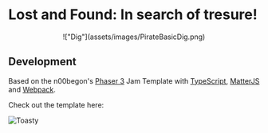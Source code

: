 # Lost and Found: In search of tresure!

<div align="center">
!["Dig"](assets/images/PirateBasicDig.png)
</div>





## Development

Based on the n00begon's [Phaser 3](https://phaser.io/) Jam Template with [TypeScript](https://www.typescriptlang.org/), [MatterJS](https://brm.io/matter-js/) and [Webpack](https://webpack.js.org/).


Check out the template here:

![Toasty](https://github.com/n00begon/phaser-jam-template)

